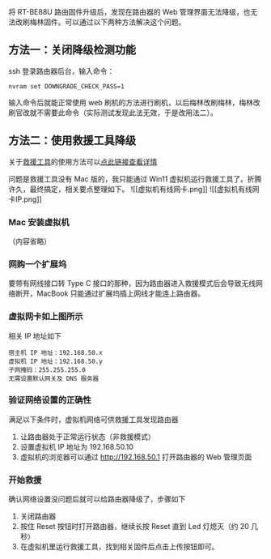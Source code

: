 将 RT-BE88U 路由固件升级后，发现在路由器的 Web 管理界面无法降级，也无法改刷梅林固件。可以通过以下两种方法解决这个问题。

## 方法一：关闭降级检测功能

ssh 登录路由器后台，输入命令：

```shell
nvram set DOWNGRADE_CHECK_PASS=1
```

输入命令后就能正常使用 web 刷机的方法进行刷机，以后梅林改刷梅林，梅林改刷官改就不需要此命令（实际测试发现此法无效，于是改用法二）。

## 方法二：使用救援工具降级

关于[救援工具](https://www.asus.com.cn/networking-iot-servers/wifi-routers/asus-gaming-routers/rt-be88u/helpdesk_download?model2Name=RT-BE88U)的使用方法可以[点此链接查看详情](https://www.asus.com.cn/support/faq/1000814/)

问题是救援工具没有 Mac 版的，我只能通过 Win11 虚拟机运行救援工具了。折腾许久，最终搞定，相关要点整理如下。
![[虚拟机有线网卡.png]]
![[虚拟机有线网卡IP.png]]

### Mac 安装虚拟机

（内容省略）

### 网购一个扩展坞

要带有网线接口转 Type C 接口的那种，因为路由器进入救援模式后会导致无线网络断开，MacBook 只能通过扩展坞插上网线才能连上路由器。

### 虚拟网卡如上图所示

相关 IP 地址如下

```
宿主机 IP 地址：192.168.50.x
虚拟机 IP 地址：192.168.50.y
子网掩码：255.255.255.0
无需设置默认网关及 DNS 服务器
```

### 验证网络设置的正确性

满足以下条件时，虚拟机网络可供救援工具发现路由器

1. 让路由器处于正常运行状态（非救援模式）
2. 设置虚拟机 IP 地址为 192.168.50.10
3. 虚拟机的浏览器可以通过 http://192.168.50.1 打开路由器的 Web 管理页面

### 开始救援

确认网络设置没问题后就可以给路由器降级了，步骤如下

1. 关闭路由器
2. 按住 Reset 按钮时打开路由器，继续长按 Reset 直到 Led 灯熄灭（约 20 几秒）
3. 在虚拟机里运行救援工具，找到相关固件后点击上传按钮即可。
